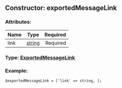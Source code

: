 ## Constructor: exportedMessageLink  

### Attributes:

| Name     |    Type       | Required |
|----------|:-------------:|---------:|
|link|[string](../types/string.md) | Required|


### Type: [ExportedMessageLink](../types/ExportedMessageLink.md)

### Example:


```
$exportedMessageLink = ['link' => string, ];
```